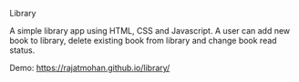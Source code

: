 Library

A simple library app using HTML, CSS and Javascript. A user can add new book to library, delete existing book from library and change book read status.

Demo: https://rajatmohan.github.io/library/